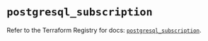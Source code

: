 # `postgresql_subscription`

Refer to the Terraform Registry for docs: [`postgresql_subscription`](https://registry.terraform.io/providers/cyrilgdn/postgresql/1.22.0/docs/resources/subscription).
